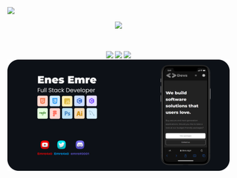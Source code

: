 ![](https://komarev.com/ghpvc/?username=emre4x0)
<div align="center">
    <a href="https://discord.com/users/538846533123309584" title="Discord Account"><img src="https://lanyard-profile-readme.vercel.app/api/538846533123309584"></a>
</div>
<br>
<br>

<p align="center">
   <a href="https://discord.com/users/538846533123309584" target"blank_"><img src="https://img.shields.io/badge/discord%20-111111.svg?&style=for-the-badge&logo=discord&logoColor=white"></a>
   <a href="https://www.youtube.com/channel/Emre4x0" target"blank_"><img src="https://img.shields.io/badge/youtube%20-111111.svg?&style=for-the-badge&logo=youtube&logoColor=white"></a>
   <a href="https://github.com/emre4x0" target"blank_"><img src="https://img.shields.io/badge/GitHub%20-111111.svg?&style=for-the-badge&logo=github&logoColor=white"></a>
  
<img src="https://github.com/Emre4x0/Emre4x0/blob/main/media/Background.png?raw=true">
